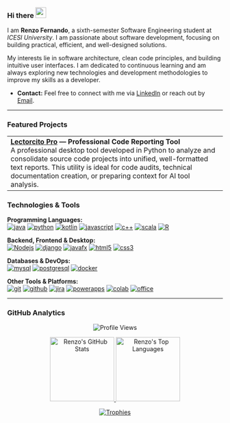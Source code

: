 ### Hi there <img src="https://media.giphy.com/media/hvRJCLFzcasrR4ia7z/giphy.gif" width="25px">

I am **Renzo Fernando**, a sixth-semester Software Engineering student at *ICESI University*. I am passionate about software development, focusing on building practical, efficient, and well-designed solutions.

My interests lie in software architecture, clean code principles, and building intuitive user interfaces. I am dedicated to continuous learning and am always exploring new technologies and development methodologies to improve my skills as a developer.

- **Contact:** Feel free to connect with me via [LinkedIn](https://www.linkedin.com/in/renzofernando/) or reach out by [Email](mailto:renzofernando.md@gmail.com).

---

### Featured Projects

<table>
  <tr>
    <td width="100%">
      <strong><a href="https://github.com/RenzoFernando/LectorcitoPro">Lectorcito Pro</a> — Professional Code Reporting Tool</strong>
      <br>
      A professional desktop tool developed in Python to analyze and consolidate source code projects into unified, well-formatted text reports. This utility is ideal for code audits, technical documentation creation, or preparing context for AI tool analysis. 
    </td>
  </tr>
</table>

### Technologies & Tools

<p align="left">
  <strong>Programming Languages:</strong><br>
  <a href="https://www.java.com" target="_blank"><img src="https://img.shields.io/badge/java-%23ED8B00.svg?style=for-the-badge&logo=openjdk&logoColor=white" alt="java"/></a>
  <a href="https://www.python.org" target="_blank"><img src="https://img.shields.io/badge/python-3776AB?style=for-the-badge&logo=python&logoColor=white" alt="python"/></a>
  <a href="https://kotlinlang.org" target="_blank"><img src="https://img.shields.io/badge/kotlin-%237F52FF.svg?style=for-the-badge&logo=kotlin&logoColor=white" alt="kotlin"/></a>
  <a href="https://developer.mozilla.org/en-US/docs/Web/JavaScript" target="_blank"><img src="https://img.shields.io/badge/javascript-%23F7DF1E.svg?style=for-the-badge&logo=javascript&logoColor=black" alt="javascript"/></a>
  <a href="https://isocpp.org/" target="_blank"><img src="https://img.shields.io/badge/c++-%2300599C.svg?style=for-the-badge&logo=c%2B%2B&logoColor=white" alt="c++"/></a>
  <a href="https://www.scala-lang.org" target="_blank"><img src="https://img.shields.io/badge/scala-%23DC322F.svg?style=for-the-badge&logo=scala&logoColor=white" alt="scala"/></a>
  <a href="https://www.r-project.org/" target="_blank"><img src="https://img.shields.io/badge/r-%23276DC3.svg?style=for-the-badge&logo=r&logoColor=white" alt="R"/></a>
</p>
<p align="left">
  <strong>Backend, Frontend & Desktop:</strong><br>
  <a href="https://nodejs.org" target="_blank"><img src="https://img.shields.io/badge/node.js-339933?style=for-the-badge&logo=nodedotjs&logoColor=white" alt="Nodejs"/></a>
  <a href="https://www.djangoproject.com/" target="_blank"><img src="https://img.shields.io/badge/django-%23092E20.svg?style=for-the-badge&logo=django&logoColor=white" alt="django"/></a>
  <a href="https://openjfx.io/" target="_blank"><img src="https://img.shields.io/badge/JavaFX-52B5D5?style=for-the-badge&logo=openjfx&logoColor=white" alt="javafx"/></a>
  <a href="https://developer.mozilla.org/en-US/docs/Web/HTML" target="_blank"><img src="https://img.shields.io/badge/html5-%23E34F26.svg?style=for-the-badge&logo=html5&logoColor=white" alt="html5"/></a>
  <a href="https://developer.mozilla.org/en-US/docs/Web/CSS" target="_blank"><img src="https://img.shields.io/badge/css3-%231572B6.svg?style=for-the-badge&logo=css3&logoColor=white" alt="css3"/></a>
</p>
<p align="left">
  <strong>Databases & DevOps:</strong><br>
  <a href="https://www.mysql.com/" target="_blank"><img src="https://img.shields.io/badge/mysql-%234479A1.svg?style=for-the-badge&logo=mysql&logoColor=white" alt="mysql"/></a>
  <a href="https://www.postgresql.org" target="_blank"><img src="https://img.shields.io/badge/postgresql-4169E1?style=for-the-badge&logo=postgresql&logoColor=white" alt="postgresql"/></a>
  <a href="https://www.docker.com/" target="_blank"><img src="https://img.shields.io/badge/docker-%232496ED.svg?style=for-the-badge&logo=docker&logoColor=white" alt="docker"/></a>
</p>
<p align="left">
  <strong>Other Tools & Platforms:</strong><br>
  <a href="https://git-scm.com/" target="_blank"><img src="https://img.shields.io/badge/git-%23F05032.svg?style=for-the-badge&logo=git&logoColor=white" alt="git"/></a>
  <a href="https://github.com" target="_blank"><img src="https://img.shields.io/badge/github-%23181717.svg?style=for-the-badge&logo=github&logoColor=white" alt="github"/></a>
  <a href="https://www.atlassian.com/software/jira" target="_blank"><img src="https://img.shields.io/badge/jira-%230052CC.svg?style=for-the-badge&logo=jira&logoColor=white" alt="jira"/></a>
  <a href="https://powerapps.microsoft.com/" target="_blank"><img src="https://img.shields.io/badge/Power%20Apps-742774?style=for-the-badge&logo=powerapps&logoColor=white" alt="powerapps"/></a>
  <a href="https://colab.research.google.com/" target="_blank"><img src="https://img.shields.io/badge/Colab-F9AB00?style=for-the-badge&logo=googlecolab&logoColor=black" alt="colab"/></a>
  <a href="https://www.microsoft.com/en-us/microsoft-365" target="_blank"><img src="https://img.shields.io/badge/Microsoft_Office-D83B01?style=for-the-badge&logo=microsoft-office&logoColor=white" alt="office"/></a>
</p>

---

### GitHub Analytics

<p align="center">
  <img src="https://komarev.com/ghpvc/?username=RenzoFernando&label=Profile%20Views&color=0e75b6&style=flat-square" alt="Profile Views" />
</p>

<p align="center">
  <a href="https://github.com/RenzoFernando">
    <img height="150em" src="https://github-readme-stats-eight-theta.vercel.app/api?username=RenzoFernando&show_icons=true&theme=default&include_all_commits=true&count_private=true" alt="Renzo's GitHub Stats"/>
  </a>
  <a href="https://github.com/RenzoFernando">
    <img height="150em" src="https://github-readme-stats-eight-theta.vercel.app/api/top-langs/?username=RenzoFernando&layout=compact&langs_count=8&theme=default" alt="Renzo's Top Languages"/>
  </a>
</p>

<p align="center">
  <a href="https://github.com/ryo-ma/github-profile-trophy">
    <img src="https://github-profile-trophy.vercel.app/?username=RenzoFernando&theme=flat&row=1&column=7&margin-h=15&margin-w=5&no-bg=true&no-frame=true" alt="Trophies"/>
  </a>
</p>

